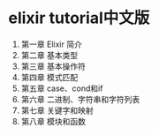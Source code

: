 # elixir tutorial中文版

1. 第一章 Elixir 简介
2. 第二章 基本类型
3. 第三章 基本操作符
4. 第四章 模式匹配
5. 第五章 case、cond和if
6. 第六章 二进制、字符串和字符列表
7. 第七章 关键字和映射
8. 第八章 模块和函数

